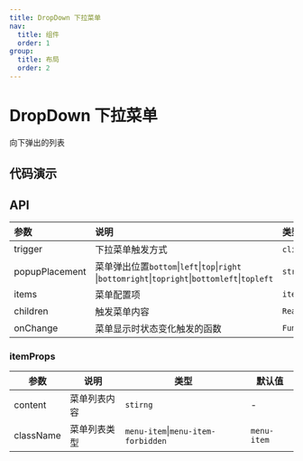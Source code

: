 ```yaml
---
title: DropDown 下拉菜单
nav:
  title: 组件
  order: 1
group:
  title: 布局
  order: 2
---
```


# DropDown 下拉菜单

向下弹出的列表

## 代码演示

<!-- <code src="./demo/trigger.tsx"></code> -->

<!-- <code src="./demo/basic.tsx"></code>

<code src="./demo/popupPlacement.tsx"></code>

<code src="./demo/rightClick.tsx"></code>

<code src="./demo/else.tsx"></code>

<code src="./demo/childrens.tsx"></code> -->

## API

| 参数 | 说明 | 类型 | 默认值 |
| :-- | :-- | :-- | :-- |
| trigger | 下拉菜单触发方式 | `click`\|`hover`\|`contextMenu` | `hover` |
| popupPlacement | 菜单弹出位置`bottom`\|`left`\|`top`\|`right` \|`bottomright`\|`topright`\|`bottomleft`\|`topleft` | `string` | `'bottom'` |
| items | 菜单配置项 | `itemProps` | - |
| children | 触发菜单内容 | `ReactNode` | - |
| onChange | 菜单显示时状态变化触发的函数 | `Function` | - |

### itemProps

| 参数      | 说明         | 类型                               | 默认值      |
| --------- | ------------ | ---------------------------------- | ----------- |
| content   | 菜单列表内容 | `stirng`                           | -           |
| className | 菜单列表类型 | `menu-item`\|`menu-item-forbidden` | `menu-item` |
